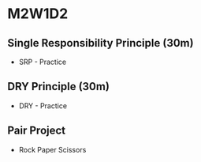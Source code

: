 # M2W1D2

## Single Responsibility Principle (30m)

- SRP - Practice

## DRY Principle (30m)

- DRY - Practice

## Pair Project

- Rock Paper Scissors
